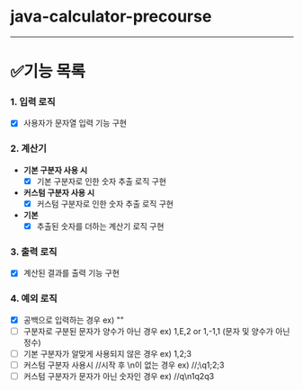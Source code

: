 # java-calculator-precourse

---

# ✅기능 목록

### 1. 입력 로직

- [x] 사용자가 문자열 입력 기능 구현

### 2. 계산기

- **기본 구분자 사용 시**
    - [x] 기본 구분자로 인한 숫자 추출 로직 구현
- **커스텀 구분자 사용 시**
    - [x] 커스텀 구분자로 인한 숫자 추출 로직 구현
- **기본**
    - [x] 추출된 숫자를 더하는 계산기 로직 구현

### 3. 출력 로직

- [x] 계산된 결과를 출력 기능 구현

### 4. 예외 로직
- [x] 공백으로 입력하는 경우 
     ex) ""
- [ ] 구분자로 구분된 문자가 양수가 아닌 경우 
     ex) 1,E,2 or 1,-1,1 (문자 및 양수가 아닌 정수)
- [ ] 기본 구분자가 알맞게 사용되지 않은 경우
     ex) 1,2;3
- [ ] 커스텀 구분자 사용시 //시작 후 \n이 없는 경우
     ex) //;\q1;2;3
- [ ] 커스텀 구분자가 문자가 아닌 숫자인 경우
     ex) //q\n1q2q3
